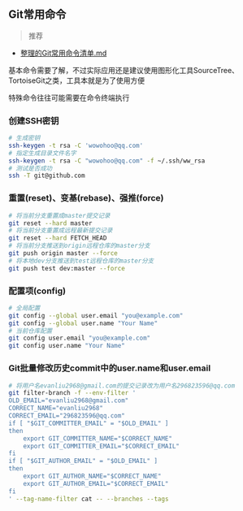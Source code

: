 ## Git常用命令

> 推荐
- [整理的Git常用命令清单.md](https://github.com/jaywcjlove/handbook/blob/master/other/Git%E5%B8%B8%E7%94%A8%E5%91%BD%E4%BB%A4%E6%B8%85%E5%8D%95.md)

基本命令需要了解，不过实际应用还是建议使用图形化工具SourceTree、TortoiseGit之类，工具本就是为了使用方便

特殊命令往往可能需要在命令终端执行

### 创建SSH密钥

```bash
# 生成密钥
ssh-keygen -t rsa -C 'wowohoo@qq.com'
# 指定生成目录文件名字
ssh-keygen -t rsa -C "wowohoo@qq.com" -f ~/.ssh/ww_rsa
# 测试是否成功
ssh -T git@github.com
```

### 重置(reset)、变基(rebase)、强推(force)

```bash
# 将当前分支重置成master提交记录
git reset --hard master 
# 将当前分支重置成远程最新提交记录
git reset --hard FETCH_HEAD  
# 将当前分支推送到origin远程仓库的master分支
git push origin master --force 
# 将本地dev分支推送到test远程仓库的master分支
git push test dev:master --force 
```

### 配置项(config)

```bash
# 全局配置
git config --global user.email "you@example.com"
git config --global user.name "Your Name"
# 当前仓库配置
git config user.email "you@example.com"
git config user.name "Your Name"
```

### Git批量修改历史commit中的user.name和user.email

```bash
# 将用户名evanliu2968@gmail.com的提交记录改为用户名296823596@qq.com
git filter-branch -f --env-filter '
OLD_EMAIL="evanliu2968@gmail.com"
CORRECT_NAME="evanliu2968"
CORRECT_EMAIL="296823596@qq.com"
if [ "$GIT_COMMITTER_EMAIL" = "$OLD_EMAIL" ]
then
    export GIT_COMMITTER_NAME="$CORRECT_NAME"
    export GIT_COMMITTER_EMAIL="$CORRECT_EMAIL"
fi
if [ "$GIT_AUTHOR_EMAIL" = "$OLD_EMAIL" ]
then
    export GIT_AUTHOR_NAME="$CORRECT_NAME"
    export GIT_AUTHOR_EMAIL="$CORRECT_EMAIL"
fi
' --tag-name-filter cat -- --branches --tags
```

